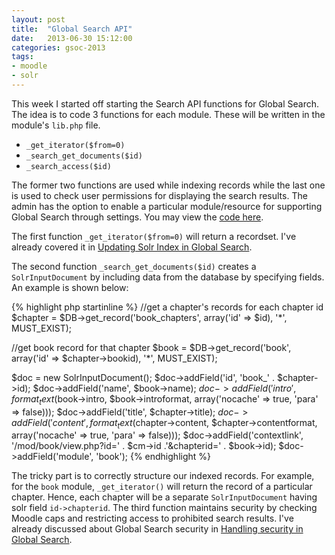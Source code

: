 ```yaml
---
layout: post
title:  "Global Search API"
date:   2013-06-30 15:12:00
categories: gsoc-2013
tags: 
- moodle
- solr
---
```


This week I started off starting the Search API functions for Global Search. The idea is to code 3 functions for each module. These will be written in the module's <code>lib.php</code> file.

- <code>_get_iterator($from=0)</code>
- <code>_search_get_documents($id)</code>
- <code>_search_access($id)</code>

The former two functions are used while indexing records while the last one is used to check user permissions for displaying the search results.
The admin has the option to enable a particular module/resource for supporting Global Search through settings. You may view the [code here][code-link].

The first function <code>_get_iterator($from=0)</code> will return a recordset. I've already covered it in [Updating Solr Index in Global Search][post-link-1].

The second function <code>_search_get_documents($id)</code> creates a <code>SolrInputDocument</code> by including data from the database by specifying fields. An example is shown below:

{% highlight php startinline %}
//get a chapter's records for each chapter id
$chapter = $DB->get_record('book_chapters', array('id' => $id), '*', MUST_EXIST);
 
//get book record for that chapter
$book = $DB->get_record('book', array('id' => $chapter->bookid), '*', MUST_EXIST);
 
$doc = new SolrInputDocument();
$doc->addField('id', 'book_' . $chapter->id);
$doc->addField('name', $book->name);
$doc->addField('intro', format_text($book->intro, $book->introformat, array('nocache' => true, 'para' => false)));
$doc->addField('title', $chapter->title);
$doc->addField('content', format_text($chapter->content, $chapter->contentformat, array('nocache' => true, 'para' => false)));
$doc->addField('contextlink', '/mod/book/view.php?id=' . $cm->id .'&chapterid=' . $book->id);
$doc->addField('module', 'book');
{% endhighlight %}

The tricky part is to correctly structure our indexed records. For example, for the <code>book</code> module, <code>_get_iterator()</code> will return the record of a particular chapter. Hence, each chapter will be a separate <code>SolrInputDocument</code> having solr field <code>id->chapterid</code>.
The third function maintains security by checking Moodle caps and restricting access to prohibited search results. I've already discussed about Global Search security in [Handling security in Global Search][post-link-2].

[code-link]: https://github.com/prateeksachan/moodle/tree/gs2/admin/settings/globalsearch.php
[post-link-1]: http://prateeksachan.com/updating-solr-index-in-global-search/
[post-link-2]: http://prateeksachan.com/handling-security-in-global-search/